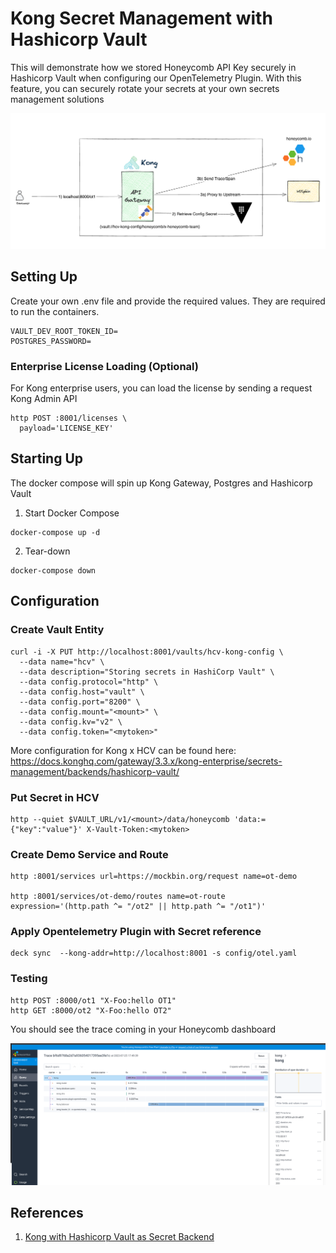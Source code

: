 # Kong Secret Management with Hashicorp Vault



This will demonstrate how we stored Honeycomb API Key securely in Hashicorp Vault when configuring our OpenTelemetry Plugin. With this feature, you can securely rotate your secrets at your own secrets management solutions

![otel](./assets/hcv-kong.png)

## Setting Up

Create your own .env file and provide the required values. They are required to run the containers.

```
VAULT_DEV_ROOT_TOKEN_ID=
POSTGRES_PASSWORD=
```

### Enterprise License Loading (Optional)

For Kong enterprise users, you can load the license by sending a request Kong Admin API

```
http POST :8001/licenses \
  payload='LICENSE_KEY'
```

## Starting Up

The docker compose will spin up Kong Gateway, Postgres and Hashicorp Vault

1. Start Docker Compose 
```
docker-compose up -d
```

2. Tear-down
```
docker-compose down
```


## Configuration 

### Create Vault Entity

```
curl -i -X PUT http://localhost:8001/vaults/hcv-kong-config \
  --data name="hcv" \
  --data description="Storing secrets in HashiCorp Vault" \
  --data config.protocol="http" \
  --data config.host="vault" \
  --data config.port="8200" \
  --data config.mount="<mount>" \
  --data config.kv="v2" \
  --data config.token="<mytoken>"
```

More configuration for Kong x HCV can be found here: https://docs.konghq.com/gateway/3.3.x/kong-enterprise/secrets-management/backends/hashicorp-vault/

### Put Secret in HCV

```
http --quiet $VAULT_URL/v1/<mount>/data/honeycomb 'data:={"key":"value"}' X-Vault-Token:<mytoken>
```

### Create Demo Service and Route

```
http :8001/services url=https://mockbin.org/request name=ot-demo

http :8001/services/ot-demo/routes name=ot-route expression='(http.path ^= "/ot2" || http.path ^= "/ot1")'
```


### Apply Opentelemetry Plugin with Secret reference

```
deck sync  --kong-addr=http://localhost:8001 -s config/otel.yaml
```

### Testing

```
http POST :8000/ot1 "X-Foo:hello OT1"
http GET :8000/ot2 "X-Foo:hello OT2"
```

You should see the trace coming in your Honeycomb dashboard

![dashboard](./assets/honeycomb.png)


## References

1. [Kong with Hashicorp Vault as Secret Backend](https://docs.konghq.com/gateway/latest/kong-enterprise/secrets-management/backends/hashicorp-vault/)
